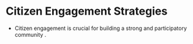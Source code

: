 # Citizen Engagement Strategies 
- Citizen engagement is crucial for building a strong and participatory
  community .
